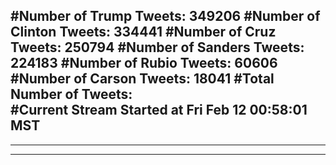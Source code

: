 #Number of Trump Tweets: 349206
#Number of Clinton Tweets: 334441
#Number of Cruz Tweets: 250794
#Number of Sanders Tweets: 224183
#Number of Rubio Tweets: 60606
#Number of Carson Tweets: 18041
#Total Number of Tweets:  
#Current Stream Started at Fri Feb 12 00:58:01 MST
---
---
---
